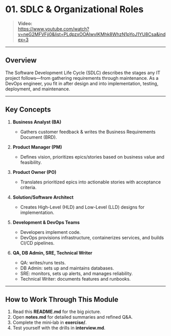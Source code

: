 # 01. SDLC & Organizational Roles

> **Video:**  
> https://www.youtube.com/watch?v=neG2MFVFji0&list=PLdpzxOOAlwvIKMhk8WhzN1pYoJ1YU8Csa&index=3

---

## Overview

The Software Development Life Cycle (SDLC) describes the stages any IT project follows—from gathering requirements through maintenance. As a DevOps engineer, you fit in after design and into implementation, testing, deployment, and maintenance.

---

## Key Concepts

1. **Business Analyst (BA)**  
   - Gathers customer feedback & writes the Business Requirements Document (BRD).

2. **Product Manager (PM)**  
   - Defines vision, prioritizes epics/stories based on business value and feasibility.

3. **Product Owner (PO)**  
   - Translates prioritized epics into actionable stories with acceptance criteria.

4. **Solution/Software Architect**  
   - Creates High-Level (HLD) and Low-Level (LLD) designs for implementation.

5. **Development & DevOps Teams**  
   - Developers implement code.  
   - DevOps provisions infrastructure, containerizes services, and builds CI/CD pipelines.

6. **QA, DB Admin, SRE, Technical Writer**  
   - QA: writes/runs tests.  
   - DB Admin: sets up and maintains databases.  
   - SRE: monitors, sets up alerts, and manages reliability.  
   - Technical Writer: documents features and runbooks.

---

## How to Work Through This Module

1. Read this **README.md** for the big picture.  
2. Open **notes.md** for detailed summaries and refined Q&A.  
3. Complete the mini‐lab in **exercise/**.  
4. Test yourself with the drills in **interview.md**.